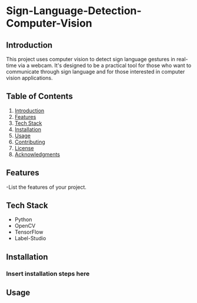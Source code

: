 # Sign-Language-Detection-Computer-Vision

## Introduction

This project uses computer vision to detect sign language gestures in real-time via a webcam. It's designed to be a practical tool for those who want to communicate through sign language and for those interested in computer vision applications. 

## Table of Contents

1. [Introduction](#introduction)
2. [Features](#features)
3. [Tech Stack](#tech-stack)
4. [Installation](#installation)
5. [Usage](#usage)
6. [Contributing](#contributing)
7. [License](#license)
8. [Acknowledgments](#acknowledgments)

## Features
-List the features of your project.

## Tech Stack
- Python
- OpenCV
- TensorFlow
- Label-Studio
## Installation
### Insert installation steps here

## Usage


